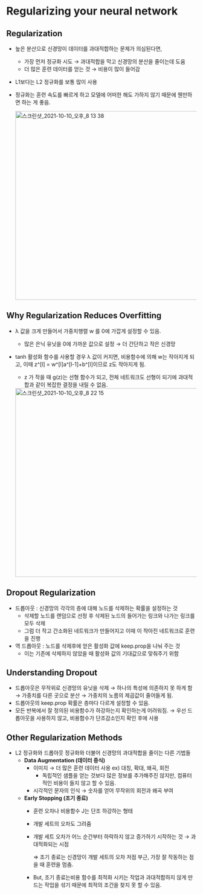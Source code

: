 # Regularizing your neural network

## Regularization

- 높은 분산으로 신경망이 데이터를 과대적합하는 문제가 의심된다면,
    - 가장 먼저 정규화 시도 → 과대적합을 막고 신경망의 분산을 줄이는데 도움
    - 더 많은 훈련 데이터를 얻는 것 → 비용이 많이 들어감
- L1보다는 L2 정규화를 보통 많이 사용
- 정규화는 훈련 속도를 빠르게 하고 모델에 어떠한 해도 가하지 않기 때문에 웬만하면 하는 게 좋음.
    
    <img width="500" alt="스크린샷_2021-10-10_오후_8 13 38" src="https://user-images.githubusercontent.com/66219968/136709764-c6b26d99-f5d0-4d7e-baed-2d2164f3fc31.png">
    

## Why Regularization Reduces Overfitting

- λ 값을 크게 만들어서 가중치행렬 w 를 0에 가깝게 설정할 수 있음.
    - 많은 은닉 유닛을 0에 가까운 값으로 설정 → 더 간단하고 작은 신경망
- tanh 활성화 함수를 사용할 경우 λ 값이 커지면,
비용함수에 의해 w는 작아지게 되고, 이때 z^[l] = w^[l]a^[l-1]+b^[l]이므로 z도 작아지게 됨.
    - z 가 작을 때 g(z)는 선형 함수가 되고, 전체 네트워크도 선형이 되기에
    과대적합과 같이 복잡한 결정을 내릴 수 없음.
    
    <img width="500" alt="스크린샷_2021-10-10_오후_8 22 15" src="https://user-images.githubusercontent.com/66219968/136709768-1f8a9966-7dbe-4afa-84f6-0856d42c1479.png">
    

## Dropout Regularization

- 드롭아웃  : 신경망의 각각의 층에 대해 노드를 삭제하는 확률을 설정하는 것
    - 삭제할 노드를 랜덤으로 선정 후 삭제된 노드의 들어가는 링크와 나가는 링크를 모두 삭제
    - 그럼 더 작고 간소화된 네트워크가 만들어지고 이때 이 작아진 네트워크로 훈련을 진행
- 역 드롭아웃 : 노드를 삭제후에 얻은 활성화 값에 keep.prop을 나눠 주는 것
    - 이는 기존에 삭제하지 않았을 때 활성화 값의 기대값으로 맞춰주기 위함

## Understanding Dropout

- 드롭아웃은 무작위로 신경망의 유닛을 삭제 → 하나의 특성에 의존하지 못 하게 함 → 가중치를 다른 곳으로 분산 → 가중치의 노름의 제곱값이 줄어들게 됨.
- 드롭아웃의 keep.prop 확률은 층마다 다르게 설정할 수 있음.
- 모든 반복에서 잘 정의된 비용함수가 하강하는지 확인하는게 어려워짐.
→ 우선 드롭아웃을 사용하지 않고, 비용함수가 단조감소인지 확인 후에 사용

## Other Regularization Methods

- L2 정규화와 드롭아웃 정규화와 더불어 신경망의 과대적합을 줄이는 다른 기법들
    - **Data Augmentation (데이터 증식)**
        - 이미지 → 더 많은 훈련 데이터 사용 ex) 대칭, 확대, 왜곡, 회전
            - 독립적인 샘플을 얻는 것보다 많은 정보를 추가해주진 않지만, 컴퓨터적인 비용이 들지 않고 할 수 있음.
        - 시각적인 문자의 인식 → 숫자를 얻어 무작위의 회전과 왜곡 부여
    - **Early Stopping (조기 종료)**
        - 훈련 오차나 비용함수 J는 단조 하강하는 형태
        - 개발 세트의 오차도 그려줌
        - 개발 세트 오차가 어느 순간부터 하락하지 않고 증가하기 시작하는 것 → 과대적화되는 시점
            
            ⇒ 조기 종료는 신경망이 개발 세트의 오차 저점 부근, 가장 잘 작동하는 점을 때 훈련을 멈춤.
            
        - But,  조기 종료는비용 함수를 최적화 시키는 작업과 과대적합하지 않게 만드는 작업을 섞기 때문에 최적의 조건을 찾지 못 할 수 있음.
